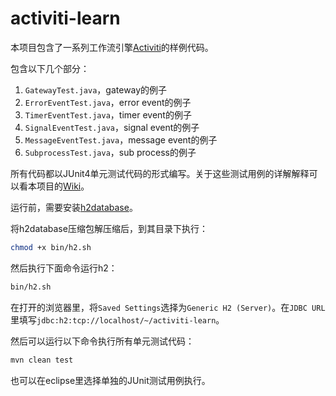 activiti-learn
==============

本项目包含了一系列工作流引擎[Activiti](http://www.activiti.org/)的样例代码。

包含以下几个部分：

1. ``GatewayTest.java``，gateway的例子
2. ``ErrorEventTest.java``，error event的例子
3. ``TimerEventTest.java``，timer event的例子
4. ``SignalEventTest.java``，signal event的例子
5. ``MessageEventTest.java``，message event的例子
6. ``SubprocessTest.java``，sub process的例子

所有代码都以JUnit4单元测试代码的形式编写。关于这些测试用例的详解解释可以看本项目的[Wiki](https://github.com/chanjarster/activiti-learn/wiki)。

运行前，需要安装[h2database](http://www.h2database.com/html/main.html)。

将h2database压缩包解压缩后，到其目录下执行：

```bash
chmod +x bin/h2.sh
```

然后执行下面命令运行h2：

```bash
bin/h2.sh
```

在打开的浏览器里，将``Saved Settings``选择为``Generic H2 (Server)``。在``JDBC URL``里填写``jdbc:h2:tcp://localhost/~/activiti-learn``。


然后可以运行以下命令执行所有单元测试代码：

```bash
mvn clean test
```

也可以在eclipse里选择单独的JUnit测试用例执行。
